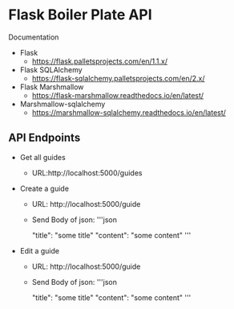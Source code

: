 # Flask Boiler Plate API

Documentation
- Flask
  - https://flask.palletsprojects.com/en/1.1.x/
- Flask SQLAlchemy
  - https://flask-sqlalchemy.palletsprojects.com/en/2.x/
- Flask Marshmallow
  - https://flask-marshmallow.readthedocs.io/en/latest/
- Marshmallow-sqlalchemy
  - https://marshmallow-sqlalchemy.readthedocs.io/en/latest/

## API Endpoints

- Get all guides
    - URL:http://localhost:5000/guides


- Create a guide
    - URL: http://localhost:5000/guide
    - Send Body of json:
    '''json

        "title": "some title"
        "content": "some content"
    '''

- Edit a guide
    - URL: http://localhost:5000/guide
    - Send Body of json:
    '''json

        "title": "some title"
        "content": "some content"
    '''
